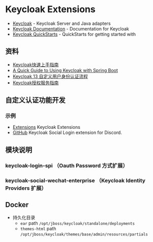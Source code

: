 # Keycloak Extensions

* [Keycloak](https://github.com/keycloak/keycloak) - Keycloak Server and Java adapters
* [Keycloak Documentation](https://github.com/keycloak/keycloak-documentation) - Documentation for Keycloak
* [Keycloak QuickStarts](https://github.com/keycloak/keycloak-quickstarts) - QuickStarts for getting started with

## 资料

- [Keycloak快速上手指南](https://juejin.cn/post/6844903973741150215)
- [A Quick Guide to Using Keycloak with Spring Boot](https://www.baeldung.com/spring-boot-keycloak)
- [Keycloak 13 自定义用户身份认证流程](https://www.cnblogs.com/Zhang-Xiang/p/14777202.html)
- [Keycloak授权服务指南](https://www.liangzl.com/get-article-detail-124061.html)

## 自定义认证功能开发

### 示例

- [Extensions](https://www.keycloak.org/extensions.html) Keycloak Extensions
- [GitHub](https://github.com/wadahiro/keycloak-discord) Keycloak Social Login extension for Discord.

## 模块说明

### keycloak-login-spi （Oauth Password 方式扩展）

### keycloak-social-wechat-enterprise （Keycloak Identity Providers 扩展）

## Docker

- 持久化目录
  - `ear` path `/opt/jboss/keycloak/standalone/deployments`
  - `themes-html` path `/opt/jboss/keycloak/themes/base/admin/resources/partials`
